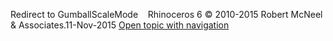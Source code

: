 ---
---

Redirect to GumballScaleMode&#160;
&#160;
Rhinoceros 6 © 2010-2015 Robert McNeel &amp; Associates.11-Nov-2015
 [Open topic with navigation](gumballscalemode.html) 

